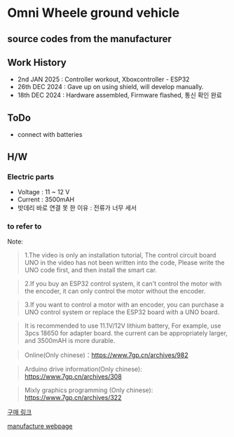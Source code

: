 # Omni Wheele ground vehicle 

## source codes from the manufacturer

## Work History
- 2nd JAN 2025 : Controller workout, Xboxcontroller - ESP32 
- 26th DEC 2024 : Gave up on using shield, will develop manually.
- 18th DEC 2024 : Hardware assembled, Firmware flashed, 통신 확인 완료

## ToDo
- connect with batteries

## H/W
### Electric parts
- Voltage : 11 ~ 12 V
- Current : 3500mAH
- 밧데리 바로 연결 못 한 이유 : 전류가 너무 세서

### 

### to refer to
>
Note: 
> 1.The video is only an installation tutorial, 
   The control circuit board UNO in the video has not been written into the code, 
   Please write the UNO code first, and then install the smart car.

> 2.If you buy an ESP32 control system, it can't control the motor with the encoder,
   it can only control the motor without the encoder.

> 3.If you want to control a motor with an encoder, you can purchase a UNO control system
   or replace the ESP32 board with a UNO board.

> It is recommended to use 11.1V/12V lithium battery, For example, use 3pcs 18650 for adapter board.
the current can be appropriately larger, and 3500mAH is more durable.

> Online(Only chinese)：https://www.7gp.cn/archives/982

>Arduino drive information(Only chinese): https://www.7gp.cn/archives/308

>Mixly graphics programming (Only chinese): https://www.7gp.cn/archives/322

[구매 링크](https://ko.aliexpress.com/item/1005006083044702.html?spm=a2g0o.productlist.seoads.3.2a021296RrvTKU&p4p_pvid=202412162113401798100647347540000118167_2&_gl=1*oqtcha*_gcl_aw*R0NMLjE3MzMyNzc1MDQuQ2p3S0NBaUE5YnE2QmhBS0Vpd0FINmJxb05lS3BhZGE0a0xqWkR6U0FkQ0dDcDZkZGVQb1gtaUVsVlRyaHRnWTcxd0xKT0tXYV9tLXhob0NneXNRQXZEX0J3RQ..*_gcl_dc*R0NMLjE3MzMyNzc1MDQuQ2p3S0NBaUE5YnE2QmhBS0Vpd0FINmJxb05lS3BhZGE0a0xqWkR6U0FkQ0dDcDZkZGVQb1gtaUVsVlRyaHRnWTcxd0xKT0tXYV9tLXhob0NneXNRQXZEX0J3RQ..*_gcl_au*MTAzMDk5NzA1MS4xNzMyNTgwNDMy*_ga*MTcxOTQzMTE0Ni4xNzI0Mzc0OTkw*_ga_VED1YSGNC7*MTczNDQxMTY5MC41OC4xLjE3MzQ0MTI0MzcuNDIuMC4w&gatewayAdapt=glo2kor)

[manufacture webpage](https://www.7gp.cn/)
